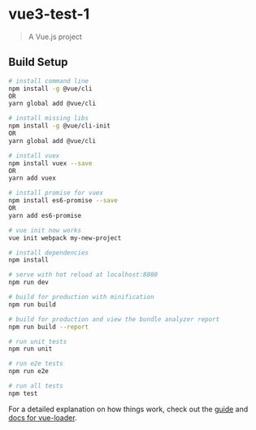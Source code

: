 # vue3-test-1

> A Vue.js project

## Build Setup

``` bash
# install command line
npm install -g @vue/cli
OR
yarn global add @vue/cli

# install missing libs
npm install -g @vue/cli-init
OR
yarn global add @vue/cli

# install vuex
npm install vuex --save
OR
yarn add vuex

# install promise for vuex
npm install es6-promise --save
OR
yarn add es6-promise

# vue init now works
vue init webpack my-new-project

# install dependencies
npm install

# serve with hot reload at localhost:8080
npm run dev

# build for production with minification
npm run build

# build for production and view the bundle analyzer report
npm run build --report

# run unit tests
npm run unit

# run e2e tests
npm run e2e

# run all tests
npm test
```

For a detailed explanation on how things work, check out the [guide](http://vuejs-templates.github.io/webpack/) and [docs for vue-loader](http://vuejs.github.io/vue-loader).
